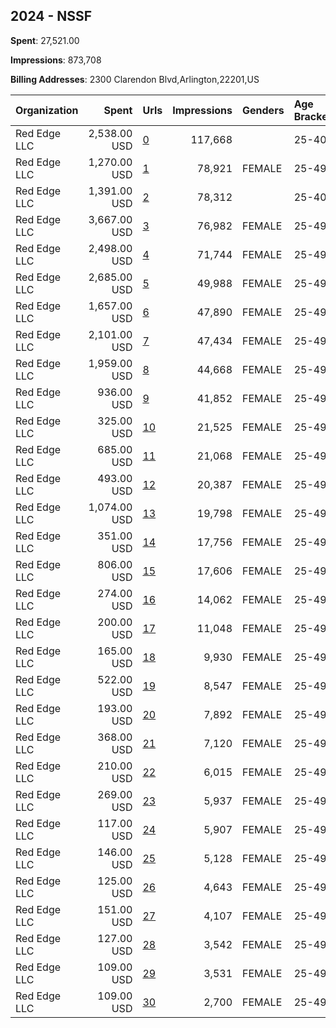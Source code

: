 ## 2024 - NSSF 
**Spent**: 27,521.00

**Impressions**: 873,708

**Billing Addresses**: 2300 Clarendon Blvd,Arlington,22201,US

|Organization|Spent|Urls|Impressions|Genders|Age Brackets|Country Codes|
|:---|---:|:---|---:|:---|:---|:---|
|Red Edge LLC|2,538.00 USD|[0](https://www.snap.com/political-ads/asset/6d2051839055601d9b376a8f8ab4c9cb9b135863fa55d14449309ca69ee324f8?mediaType=mp4)|117,668||25-40|united states|
|Red Edge LLC|1,270.00 USD|[1](https://www.snap.com/political-ads/asset/78ecdd1929d9e88fb8af99ee3166802cffa055644ddd8dedbfcc99fbb357b2cd?mediaType=mp4)|78,921|FEMALE|25-49|united states|
|Red Edge LLC|1,391.00 USD|[2](https://www.snap.com/political-ads/asset/55d57d92a2c94901e39082d8cec716b328a387db4ef5ca00c1f999cfbe9e9ffc?mediaType=mp4)|78,312||25-40|united states|
|Red Edge LLC|3,667.00 USD|[3](https://www.snap.com/political-ads/asset/ed617c658cdd06d0e847d7b2b72bfc86d31e6a774aa60c72d4f94235744104d1?mediaType=mp4)|76,982|FEMALE|25-49|united states|
|Red Edge LLC|2,498.00 USD|[4](https://www.snap.com/political-ads/asset/4b2421dd039aaf6db02067b7b498302d8cee0ca161ff5c40e932cd24add68b74?mediaType=mp4)|71,744|FEMALE|25-49|united states|
|Red Edge LLC|2,685.00 USD|[5](https://www.snap.com/political-ads/asset/ed617c658cdd06d0e847d7b2b72bfc86d31e6a774aa60c72d4f94235744104d1?mediaType=mp4)|49,988|FEMALE|25-49|united states|
|Red Edge LLC|1,657.00 USD|[6](https://www.snap.com/political-ads/asset/6d2051839055601d9b376a8f8ab4c9cb9b135863fa55d14449309ca69ee324f8?mediaType=mp4)|47,890|FEMALE|25-49|united states|
|Red Edge LLC|2,101.00 USD|[7](https://www.snap.com/political-ads/asset/ed617c658cdd06d0e847d7b2b72bfc86d31e6a774aa60c72d4f94235744104d1?mediaType=mp4)|47,434|FEMALE|25-49|united states|
|Red Edge LLC|1,959.00 USD|[8](https://www.snap.com/political-ads/asset/d47fef179884d466fac7017574470347ebee8bb03f5624134b4f1c41a4389caa?mediaType=mp4)|44,668|FEMALE|25-49|united states|
|Red Edge LLC|936.00 USD|[9](https://www.snap.com/political-ads/asset/6d2051839055601d9b376a8f8ab4c9cb9b135863fa55d14449309ca69ee324f8?mediaType=mp4)|41,852|FEMALE|25-49|united states|
|Red Edge LLC|325.00 USD|[10](https://www.snap.com/political-ads/asset/55d57d92a2c94901e39082d8cec716b328a387db4ef5ca00c1f999cfbe9e9ffc?mediaType=mp4)|21,525|FEMALE|25-49|united states|
|Red Edge LLC|685.00 USD|[11](https://www.snap.com/political-ads/asset/18fd2c40dd54a6a531e45d96b25457ed8ba54976dbfaf9044acd30d268212fe8?mediaType=mp4)|21,068|FEMALE|25-49|united states|
|Red Edge LLC|493.00 USD|[12](https://www.snap.com/political-ads/asset/6d2051839055601d9b376a8f8ab4c9cb9b135863fa55d14449309ca69ee324f8?mediaType=mp4)|20,387|FEMALE|25-49|united states|
|Red Edge LLC|1,074.00 USD|[13](https://www.snap.com/political-ads/asset/d47fef179884d466fac7017574470347ebee8bb03f5624134b4f1c41a4389caa?mediaType=mp4)|19,798|FEMALE|25-49|united states|
|Red Edge LLC|351.00 USD|[14](https://www.snap.com/political-ads/asset/5ee293af0bd191b2c87683de0a8a67887f2f419ad86169ec168297b718040da4?mediaType=mp4)|17,756|FEMALE|25-49|united states|
|Red Edge LLC|806.00 USD|[15](https://www.snap.com/political-ads/asset/d47fef179884d466fac7017574470347ebee8bb03f5624134b4f1c41a4389caa?mediaType=mp4)|17,606|FEMALE|25-49|united states|
|Red Edge LLC|274.00 USD|[16](https://www.snap.com/political-ads/asset/6d2051839055601d9b376a8f8ab4c9cb9b135863fa55d14449309ca69ee324f8?mediaType=mp4)|14,062|FEMALE|25-49|united states|
|Red Edge LLC|200.00 USD|[17](https://www.snap.com/political-ads/asset/ed617c658cdd06d0e847d7b2b72bfc86d31e6a774aa60c72d4f94235744104d1?mediaType=mp4)|11,048|FEMALE|25-49|united states|
|Red Edge LLC|165.00 USD|[18](https://www.snap.com/political-ads/asset/6d2051839055601d9b376a8f8ab4c9cb9b135863fa55d14449309ca69ee324f8?mediaType=mp4)|9,930|FEMALE|25-49|united states|
|Red Edge LLC|522.00 USD|[19](https://www.snap.com/political-ads/asset/4b2421dd039aaf6db02067b7b498302d8cee0ca161ff5c40e932cd24add68b74?mediaType=mp4)|8,547|FEMALE|25-49|united states|
|Red Edge LLC|193.00 USD|[20](https://www.snap.com/political-ads/asset/2052f6bce23a2545316d5a8897c0495d6bd83760cdcd6f17d833b59dcef4e4a9?mediaType=mp4)|7,892|FEMALE|25-49|united states|
|Red Edge LLC|368.00 USD|[21](https://www.snap.com/political-ads/asset/d47fef179884d466fac7017574470347ebee8bb03f5624134b4f1c41a4389caa?mediaType=mp4)|7,120|FEMALE|25-49|united states|
|Red Edge LLC|210.00 USD|[22](https://www.snap.com/political-ads/asset/2052f6bce23a2545316d5a8897c0495d6bd83760cdcd6f17d833b59dcef4e4a9?mediaType=mp4)|6,015|FEMALE|25-49|united states|
|Red Edge LLC|269.00 USD|[23](https://www.snap.com/political-ads/asset/5ee293af0bd191b2c87683de0a8a67887f2f419ad86169ec168297b718040da4?mediaType=mp4)|5,937|FEMALE|25-49|united states|
|Red Edge LLC|117.00 USD|[24](https://www.snap.com/political-ads/asset/2052f6bce23a2545316d5a8897c0495d6bd83760cdcd6f17d833b59dcef4e4a9?mediaType=mp4)|5,907|FEMALE|25-49|united states|
|Red Edge LLC|146.00 USD|[25](https://www.snap.com/political-ads/asset/5ee293af0bd191b2c87683de0a8a67887f2f419ad86169ec168297b718040da4?mediaType=mp4)|5,128|FEMALE|25-49|united states|
|Red Edge LLC|125.00 USD|[26](https://www.snap.com/political-ads/asset/5ee293af0bd191b2c87683de0a8a67887f2f419ad86169ec168297b718040da4?mediaType=mp4)|4,643|FEMALE|25-49|united states|
|Red Edge LLC|151.00 USD|[27](https://www.snap.com/political-ads/asset/27c98ff143cc816f7fc1e9e15bdab278b3d19efdcfebad56adfd58a6f7a928a4?mediaType=mp4)|4,107|FEMALE|25-49|united states|
|Red Edge LLC|127.00 USD|[28](https://www.snap.com/political-ads/asset/6d2051839055601d9b376a8f8ab4c9cb9b135863fa55d14449309ca69ee324f8?mediaType=mp4)|3,542|FEMALE|25-49|united states|
|Red Edge LLC|109.00 USD|[29](https://www.snap.com/political-ads/asset/c27b90e2373b7e6a9eae7c4fea4fe3343fe20fb8c9094f85b12ec3bbe84840e1?mediaType=mp4)|3,531|FEMALE|25-49|united states|
|Red Edge LLC|109.00 USD|[30](https://www.snap.com/political-ads/asset/2052f6bce23a2545316d5a8897c0495d6bd83760cdcd6f17d833b59dcef4e4a9?mediaType=mp4)|2,700|FEMALE|25-49|united states|
